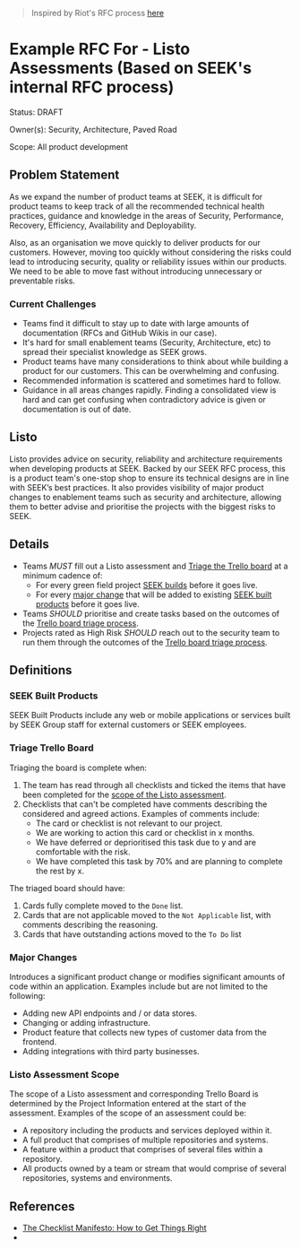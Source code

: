 
> Inspired by Riot's RFC process [here](https://technology.riotgames.com/news/tech-design-riot)

# Example RFC For - Listo Assessments (Based on SEEK's internal RFC process)

Status: DRAFT

Owner(s): Security, Architecture, Paved Road

Scope: All product development

## Problem Statement

As we expand the number of product teams at SEEK, it is difficult for product teams to keep track of all the recommended technical health practices, guidance and knowledge in the areas of Security, Performance, Recovery, Efficiency, Availability and Deployability.

Also, as an organisation we move quickly to deliver products for our customers. However, moving too quickly without considering the risks could lead to introducing security, quality or reliability issues within our products. We need to be able to move fast without introducing unnecessary or preventable risks.

### Current Challenges

+ Teams find it difficult to stay up to date with large amounts of documentation (RFCs and GitHub Wikis in our case).
+ It's hard for small enablement teams (Security, Architecture, etc) to spread their specialist knowledge as SEEK grows.
+ Product teams have many considerations to think about while building a product for our customers. This can be overwhelming and confusing.
+ Recommended information is scattered and sometimes hard to follow.
+ Guidance in all areas changes rapidly. Finding a consolidated view is hard and can get confusing when contradictory advice is given or documentation is out of date.

## Listo

Listo provides advice on security, reliability and architecture requirements when developing products at SEEK. Backed by our SEEK RFC process, this is a product team's one-stop shop to ensure its technical designs are in line with SEEK’s best practices. It also provides visibility of major product changes to enablement teams such as security and architecture, allowing them to better advise and prioritise the projects with the biggest risks to SEEK.

## Details

+ Teams *MUST* fill out a Listo assessment and [Triage the Trello board](#Triage-Trello-Board) at a minimum cadence of:
  * For every green field project [SEEK builds](#SEEK-Built-Products) before it goes live.
  * For every [major change](#major-changes) that will be added to existing [SEEK built products](#SEEK-Built-Products) before it goes live.
+ Teams *SHOULD* prioritise and create tasks based on the outcomes of the [Trello board triage process](#Triage-Trello-Board).
+ Projects rated as High Risk *SHOULD* reach out to the security team to run them through the outcomes of the [Trello board triage process](#Triage-Trello-Board).

## Definitions

### SEEK Built Products

SEEK Built Products include any web or mobile applications or services built by SEEK Group staff for external customers or SEEK employees.

### Triage Trello Board

Triaging the board is complete when:

1. The team has read through all checklists and ticked the items that have been completed for the [scope of the Listo assessment](#listo-assessment-scope).
2. Checklists that can't be completed have comments describing the considered and agreed actions. Examples of comments include:
    * The card or checklist is not relevant to our project.
    * We are working to action this card or checklist in x months.
    * We have deferred or deprioritised this task due to y and are comfortable with the risk.
    * We have completed this task by 70% and are planning to complete the rest by x. 

The triaged board should have: 
 
 1. Cards fully complete moved to the `Done` list.
 2. Cards that are not applicable moved to the `Not Applicable` list, with comments describing the reasoning.
 3. Cards that have outstanding actions moved to the `To Do` list  

### Major Changes

Introduces a significant product change or modifies significant amounts of code within an application. Examples include but are not limited to the following:

+ Adding new API endpoints and / or data stores.
+ Changing or adding infrastructure.
+ Product feature that collects new types of customer data from the frontend.
+ Adding integrations with third party businesses.

### Listo Assessment Scope

The scope of a Listo assessment and corresponding Trello Board is determined by the Project Information entered at the start of the assessment. Examples of the scope of an assessment could be:

+ A repository including the products and services deployed within it.
+ A full product that comprises of multiple repositories and systems.
+ A feature within a product that comprises of several files within a repository.
+ All products owned by a team or stream that would comprise of several repositories, systems and environments. 

## References

+ [The Checklist Manifesto: How to Get Things Right](https://www.goodreads.com/book/show/6667514-the-checklist-manifesto)
+ 
